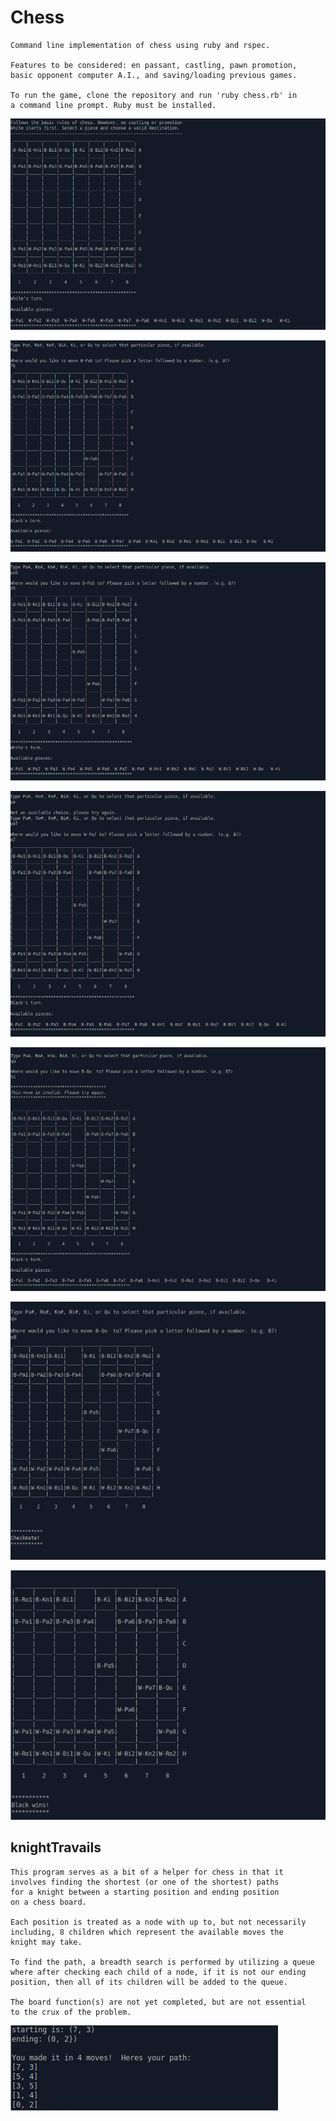# Chess

    Command line implementation of chess using ruby and rspec.

    Features to be considered: en passant, castling, pawn promotion,
    basic opponent computer A.I., and saving/loading previous games.

    To run the game, clone the repository and run 'ruby chess.rb' in 
    a command line prompt. Ruby must be installed.

![Chess 1](chess1.png?raw=true)

![Chess 2](chess2.png?raw=true)

![Chess 3](chess3.png?raw=true)

![Chess 4](chess4.png?raw=true)

![Chess 5](chess5.png?raw=true)

![Chess 6](chess6.png?raw=true)

![Chess 7](chess7.png?raw=true)

## knightTravails

    This program serves as a bit of a helper for chess in that it 
    involves finding the shortest (or one of the shortest) paths 
    for a knight between a starting position and ending position 
    on a chess board.

    Each position is treated as a node with up to, but not necessarily
    including, 8 children which represent the available moves the 
    knight may take.

    To find the path, a breadth search is performed by utilizing a queue
    where after checking each child of a node, if it is not our ending
    position, then all of its children will be added to the queue.

    The board function(s) are not yet completed, but are not essential 
    to the crux of the problem.

![Knight Travails](knight.png?raw=true)